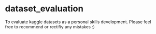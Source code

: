 # dataset_evaluation
To evaluate kaggle datasets as a personal skills development.
Please feel free to recommend or rectifiy any mistakes :)
